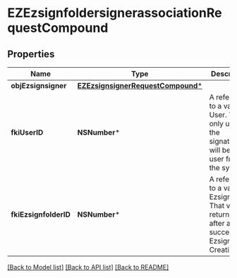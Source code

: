 # EZEzsignfoldersignerassociationRequestCompound

## Properties
Name | Type | Description | Notes
------------ | ------------- | ------------- | -------------
**objEzsignsigner** | [**EZEzsignsignerRequestCompound***](EZEzsignsignerRequestCompound.md) |  | [optional] 
**fkiUserID** | **NSNumber*** | A reference to a valid User.  This is only used if the signatory will be a user from the system. | [optional] 
**fkiEzsignfolderID** | **NSNumber*** | A reference to a valid Ezsignfolder.  That value is returned after a successful Ezsignfolder Creation. | 

[[Back to Model list]](../README.md#documentation-for-models) [[Back to API list]](../README.md#documentation-for-api-endpoints) [[Back to README]](../README.md)


